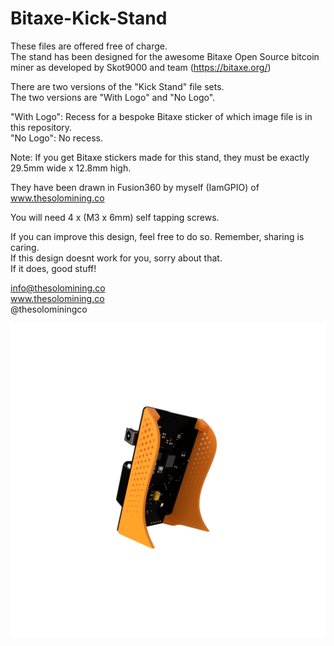 # Bitaxe-Kick-Stand

These files are offered free of charge.   
The stand has been designed for the awesome Bitaxe Open Source bitcoin miner as developed by Skot9000 and team (https://bitaxe.org/)

There are two versions of the "Kick Stand" file sets.  
The two versions are "With Logo" and "No Logo".  

"With Logo": Recess for a bespoke Bitaxe sticker of which image file is in this repository.  
"No Logo": No recess.  

Note: If you get Bitaxe stickers made for this stand, they must be exactly 29.5mm wide x 12.8mm high.  
 
They have been drawn in Fusion360 by myself (IamGPIO) of www.thesolomining.co  

You will need 4 x (M3 x 6mm) self tapping screws.  


If you can improve this design, feel free to do so. Remember, sharing is caring.  
If this design doesnt work for you, sorry about that.  
If it does, good stuff!  


info@thesolomining.co  
www.thesolomining.co  
@thesolominingco  


![Rear Iso No GFX](Renders/Rear%20Iso%20No%20GFX.png)
